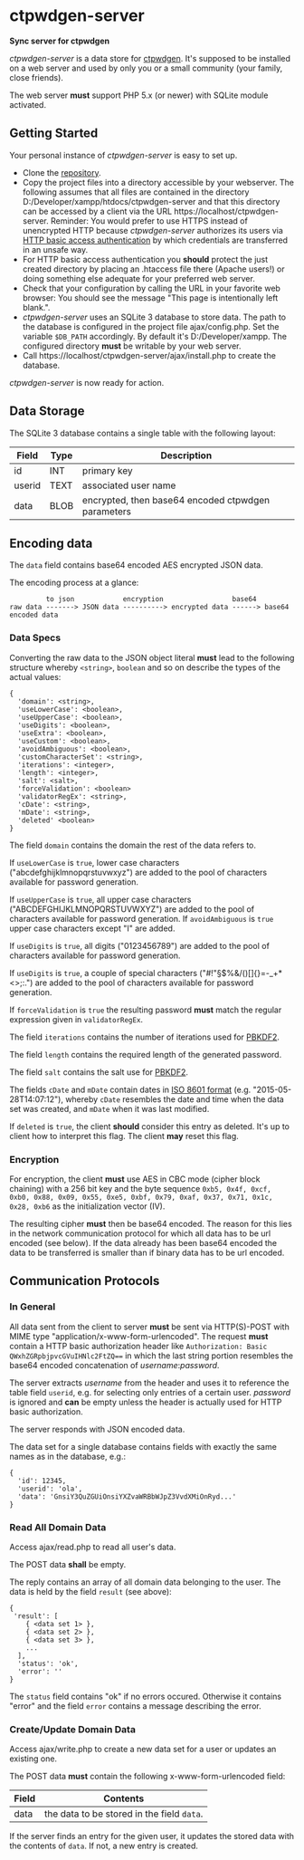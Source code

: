 # ctpwdgen-server

**Sync server for ctpwdgen**

_ctpwdgen-server_ is a data store for [ctpwdgen](https://github.com/ola-ct/ctpwdgen). It's supposed to be installed on a web server and used by only you or a small community (your family, close friends).

The web server **must** support PHP 5.x (or newer) with SQLite module activated.

## Getting Started

Your personal instance of _ctpwdgen-server_ is easy to set up.

 * Clone the [repository](https://github.com/ola-ct/ctpwdgen-server).
 * Copy the project files into a directory accessible by your webserver. The following assumes that all files are contained in the directory D:/Developer/xampp/htdocs/ctpwdgen-server and that this directory can be accessed by a client via the URL https://localhost/ctpwdgen-server. Reminder: You would prefer to use HTTPS instead of unencrypted HTTP because _ctpwdgen-server_ authorizes its users via [HTTP basic access authentication](http://en.wikipedia.org/wiki/Basic_access_authentication) by which credentials are transferred in an unsafe way.
 * For HTTP basic access authentication you **should** protect the just created directory by placing an .htaccess file there (Apache users!) or doing something else adequate for your preferred web server.
 * Check that your configuration by calling the URL in your favorite web browser: You should see the message "This page is intentionally left blank.".
 * _ctpwdgen-server_ uses an SQLite 3 database to store data. The path to the database is configured in the project file ajax/config.php. Set the variable `$DB_PATH` accordingly. By default it's D:/Developer/xampp. The configured directory **must** be writable by your web server.
 * Call https://localhost/ctpwdgen-server/ajax/install.php to create the database.

_ctpwdgen-server_ is now ready for action.

## Data Storage

The SQLite 3 database contains a single table with the following layout:

Field   | Type | Description
------- | ---- | -----------
id      | INT  | primary key
userid  | TEXT | associated user name
data    | BLOB | encrypted, then base64 encoded ctpwdgen parameters

## Encoding data

The `data` field contains base64 encoded AES encrypted JSON data.

The encoding process at a glance:

```
         to json            encryption                 base64 
raw data -------> JSON data ----------> encrypted data ------> base64 encoded data
```

### Data Specs

Converting the raw data to the JSON object literal **must** lead to the following structure whereby `<string>`, `boolean` and so on describe the types of the actual values:

```
{
  'domain': <string>,
  'useLowerCase': <boolean>,
  'useUpperCase': <boolean>,
  'useDigits': <boolean>,
  'useExtra': <boolean>,
  'useCustom': <boolean>,
  'avoidAmbiguous': <boolean>,
  'customCharacterSet': <string>,
  'iterations': <integer>,
  'length': <integer>,
  'salt': <salt>,
  'forceValidation': <boolean>
  'validatorRegEx': <string>,
  'cDate': <string>,
  'mDate': <string>,
  'deleted' <boolean>
}
```

The field `domain` contains the domain the rest of the data refers to.

If `useLowerCase` is `true`, lower case characters ("abcdefghijklmnopqrstuvwxyz") are added to the pool of characters available for password generation.

If `useUpperCase` is `true`, all upper case characters ("ABCDEFGHIJKLMNOPQRSTUVWXYZ") are added to the pool of characters available for password generation. If `avoidAmbiguous` is `true` upper case characters except "I" are added.

If `useDigits` is `true`, all digits ("0123456789") are added to the pool of characters available for password generation.

If `useDigits` is `true`, a couple of special characters ("#!\"§$%&/()[]{}=-_+*<>;:.") are added to the pool of characters available for password generation.

If `forceValidation` is `true` the resulting password **must** match the regular expression given in `validatorRegEx`.

The field `iterations` contains the number of iterations used for [PBKDF2](http://en.wikipedia.org/wiki/PBKDF2).

The field `length` contains the required length of the generated password.

The field `salt` contains the salt use for [PBKDF2](http://en.wikipedia.org/wiki/PBKDF2).

The fields `cDate` and `mDate` contain dates in [ISO 8601 format](http://en.wikipedia.org/wiki/ISO_8601) (e.g. "2015-05-28T14:07:12"), whereby `cDate` resembles the date and time when the data set was created, and `mDate` when it was last modified.

If `deleted` is `true`, the client **should** consider this entry as deleted. It's up to client how to interpret this flag. The client **may** reset this flag.

### Encryption

For encryption, the client **must** use AES in CBC mode (cipher block chaining) with a 256 bit key and the byte sequence `0xb5, 0x4f, 0xcf, 0xb0, 0x88, 0x09, 0x55, 0xe5, 0xbf, 0x79, 0xaf, 0x37, 0x71, 0x1c, 0x28, 0xb6` as the initialization vector (IV).

The resulting cipher **must** then be base64 encoded. The reason for this lies in the network communication protocol for which all data has to be url encoded (see below). If the data already has been base64 encoded the data to be transferred is smaller than if binary data has to be url encoded.

## Communication Protocols

### In General

All data sent from the client to server **must** be sent via HTTP(S)-POST with MIME type "application/x-www-form-urlencoded". The request **must** contain a HTTP basic authorization header like `Authorization: Basic QWxhZGRpbjpvcGVuIHNlc2FtZQ==` in which the last string portion resembles the base64 encoded concatenation of _username_:_password_.

The server extracts _username_ from the header and uses it to reference the table field `userid`, e.g. for selecting only entries of a certain user. _password_ is ignored and **can** be empty unless the header is actually used for HTTP basic authorization.

The server responds with JSON encoded data. 

The data set for a single database contains fields with exactly the same names as in the database, e.g.:

```
{
  'id': 12345,
  'userid': 'ola',
  'data': 'GnsiY3QuZGUiOnsiYXZvaWRBbWJpZ3VvdXMiOnRyd...'
}
```

### Read All Domain Data

Access ajax/read.php to read all user's data.

The POST data **shall** be empty.

The reply contains an array of all domain data belonging to the user. The data is held by the field `result` (see above):

```
{
 'result': [
    { <data set 1> },
    { <data set 2> },
    { <data set 3> },
    ...
  ],
  'status': 'ok',
  'error': ''
}
```

The `status` field contains "ok" if no errors occured. Otherwise it contains "error" and the field `error` contains a message describing the error.

### Create/Update Domain Data

Access ajax/write.php to create a new data set for a user or updates an existing one.

The POST data **must** contain the following x-www-form-urlencoded field:

Field  | Contents
------ | --------------------------------------------
data   | the data to be stored in the field `data`.

If the server finds an entry for the given user, it updates the stored data with the contents of `data`. If not, a new entry is created.
